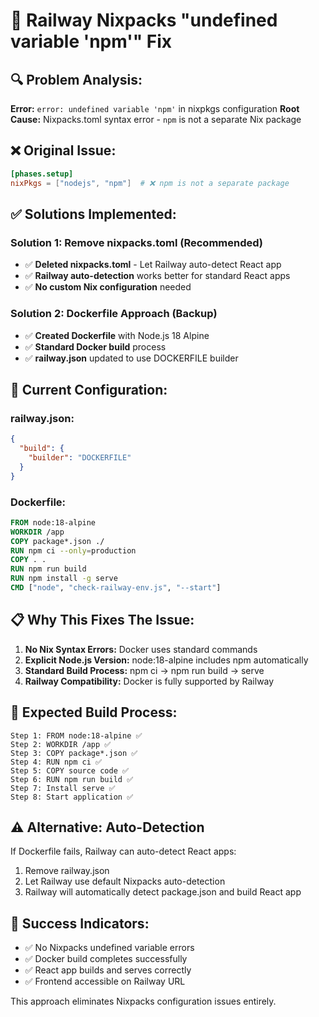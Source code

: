 # 🚨 Railway Nixpacks "undefined variable 'npm'" Fix

## 🔍 **Problem Analysis:**

**Error:** `error: undefined variable 'npm'` in nixpkgs configuration
**Root Cause:** Nixpacks.toml syntax error - `npm` is not a separate Nix package

## ❌ **Original Issue:**
```toml
[phases.setup]
nixPkgs = ["nodejs", "npm"]  # ❌ npm is not a separate package
```

## ✅ **Solutions Implemented:**

### **Solution 1: Remove nixpacks.toml (Recommended)**
- ✅ **Deleted nixpacks.toml** - Let Railway auto-detect React app
- ✅ **Railway auto-detection** works better for standard React apps
- ✅ **No custom Nix configuration** needed

### **Solution 2: Dockerfile Approach (Backup)**
- ✅ **Created Dockerfile** with Node.js 18 Alpine
- ✅ **Standard Docker build** process
- ✅ **railway.json** updated to use DOCKERFILE builder

## 🔧 **Current Configuration:**

### **railway.json:**
```json
{
  "build": {
    "builder": "DOCKERFILE"
  }
}
```

### **Dockerfile:**
```dockerfile
FROM node:18-alpine
WORKDIR /app
COPY package*.json ./
RUN npm ci --only=production
COPY . .
RUN npm run build
RUN npm install -g serve
CMD ["node", "check-railway-env.js", "--start"]
```

## 📋 **Why This Fixes The Issue:**

1. **No Nix Syntax Errors:** Docker uses standard commands
2. **Explicit Node.js Version:** node:18-alpine includes npm automatically
3. **Standard Build Process:** npm ci → npm run build → serve
4. **Railway Compatibility:** Docker is fully supported by Railway

## 🚀 **Expected Build Process:**

```
Step 1: FROM node:18-alpine ✅
Step 2: WORKDIR /app ✅
Step 3: COPY package*.json ✅
Step 4: RUN npm ci ✅
Step 5: COPY source code ✅
Step 6: RUN npm run build ✅
Step 7: Install serve ✅
Step 8: Start application ✅
```

## ⚠️ **Alternative: Auto-Detection**

If Dockerfile fails, Railway can auto-detect React apps:
1. Remove railway.json
2. Let Railway use default Nixpacks auto-detection
3. Railway will automatically detect package.json and build React app

## 🎯 **Success Indicators:**

- ✅ No Nixpacks undefined variable errors
- ✅ Docker build completes successfully
- ✅ React app builds and serves correctly
- ✅ Frontend accessible on Railway URL

This approach eliminates Nixpacks configuration issues entirely.
